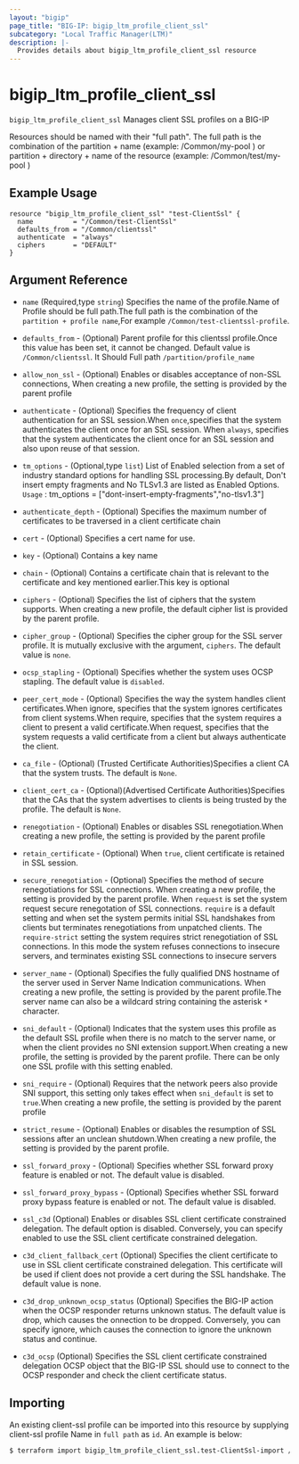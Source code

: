 ```yaml
---
layout: "bigip"
page_title: "BIG-IP: bigip_ltm_profile_client_ssl"
subcategory: "Local Traffic Manager(LTM)"
description: |-
  Provides details about bigip_ltm_profile_client_ssl resource
---
```


# bigip_ltm_profile_client_ssl

`bigip_ltm_profile_client_ssl` Manages client SSL profiles on a BIG-IP

Resources should be named with their "full path". The full path is the combination of the partition + name (example: /Common/my-pool ) or  partition + directory + name of the resource  (example: /Common/test/my-pool )

## Example Usage
    
```hcl
resource "bigip_ltm_profile_client_ssl" "test-ClientSsl" {
  name          = "/Common/test-ClientSsl"
  defaults_from = "/Common/clientssl"
  authenticate  = "always"
  ciphers       = "DEFAULT"
}
```      

## Argument Reference

* `name` (Required,type `string`) Specifies the name of the profile.Name of Profile should be full path.The full path is the combination of the `partition + profile name`,For example `/Common/test-clientssl-profile`.

* `defaults_from` - (Optional) Parent profile for this clientssl profile.Once this value has been set, it cannot be changed. Default value is `/Common/clientssl`. It Should Full path `/partition/profile_name`

* `allow_non_ssl` - (Optional) Enables or disables acceptance of non-SSL connections, When creating a new profile, the setting is provided by the parent profile

* `authenticate` - (Optional) Specifies the frequency of client authentication for an SSL session.When `once`,specifies that the system authenticates the client once for an SSL session.
When `always`, specifies that the system authenticates the client once for an SSL session and also upon reuse of that session.

* `tm_options` - (Optional,type `list`) List of Enabled selection from a set of industry standard options for handling SSL processing.By default,
Don't insert empty fragments and No TLSv1.3 are listed as Enabled Options. `Usage` : tm_options    = ["dont-insert-empty-fragments","no-tlsv1.3"]

* `authenticate_depth` - (Optional) Specifies the maximum number of certificates to be traversed in a client certificate chain

* `cert` - (Optional) Specifies a cert name for use.

* `key` - (Optional) Contains a key name

* `chain` - (Optional) Contains a certificate chain that is relevant to the certificate and key mentioned earlier.This key is optional

* `ciphers` - (Optional) Specifies the list of ciphers that the system supports. When creating a new profile, the default cipher list is provided by the parent profile.

* `cipher_group` - (Optional) Specifies the cipher group for the SSL server profile. It is mutually exclusive with the argument, `ciphers`. The default value is `none`.

* `ocsp_stapling` - (Optional) Specifies whether the system uses OCSP stapling. The default value is `disabled`.

* `peer_cert_mode` - (Optional) Specifies the way the system handles client certificates.When ignore, specifies that the system ignores certificates from client systems.When require, specifies that the system requires a client to present a valid certificate.When request, specifies that the system requests a valid certificate from a client but always authenticate the client.

* `ca_file` - (Optional) (Trusted Certificate Authorities)Specifies a client CA that the system trusts. The default is `None`.

* `client_cert_ca` - (Optional)(Advertised Certificate Authorities)Specifies that the CAs that the system advertises to clients is being trusted by the profile. The default is `None`.

* `renegotiation` - (Optional) Enables or disables SSL renegotiation.When creating a new profile, the setting is provided by the parent profile

* `retain_certificate` - (Optional) When `true`, client certificate is retained in SSL session.

* `secure_renegotiation` - (Optional) Specifies the method of secure renegotiations for SSL connections. When creating a new profile, the setting is provided by the parent profile.
When `request` is set the system request secure renegotation of SSL connections.
`require` is a default setting and when set the system permits initial SSL handshakes from clients but terminates renegotiations from unpatched clients.
The `require-strict` setting the system requires strict renegotiation of SSL connections. In this mode the system refuses connections to insecure servers, and terminates existing SSL connections to insecure servers

* `server_name` - (Optional) Specifies the fully qualified DNS hostname of the server used in Server Name Indication communications. When creating a new profile, the setting is provided by the parent profile.The server name can also be a wildcard string containing the asterisk `*` character.

* `sni_default` - (Optional) Indicates that the system uses this profile as the default SSL profile when there is no match to the server name, or when the client provides no SNI extension support.When creating a new profile, the setting is provided by the parent profile.
There can be only one SSL profile with this setting enabled.

* `sni_require` - (Optional) Requires that the network peers also provide SNI support, this setting only takes effect when `sni_default` is set to `true`.When creating a new profile, the setting is provided by the parent profile

* `strict_resume` - (Optional) Enables or disables the resumption of SSL sessions after an unclean shutdown.When creating a new profile, the setting is provided by the parent profile. 

* `ssl_forward_proxy` - (Optional) Specifies whether SSL forward proxy feature is enabled or not. The default value is disabled.

* `ssl_forward_proxy_bypass` - (Optional) Specifies whether SSL forward proxy bypass feature is enabled or not. The default value is disabled.

* `ssl_c3d` (Optional) Enables or disables SSL client certificate constrained delegation. The default option is disabled. Conversely, you can specify enabled to use the SSL client certificate constrained delegation.
  
* `c3d_client_fallback_cert` (Optional) Specifies the client certificate to use in SSL client certificate constrained delegation. This certificate will be used if client does not provide a cert during the SSL handshake. The default value is none.

* `c3d_drop_unknown_ocsp_status` (Optional) Specifies the BIG-IP action when the OCSP responder returns unknown status. The default value is drop, which causes the onnection to be dropped. Conversely, you can specify ignore, which causes the connection to ignore the unknown status and continue.

* `c3d_ocsp` (Optional) Specifies the SSL client certificate constrained delegation OCSP object that the BIG-IP SSL should use to connect to the OCSP responder and check the client certificate status.


## Importing
An existing client-ssl profile can be imported into this resource by supplying client-ssl profile Name in `full path` as `id`.
An example is below:
```sh
$ terraform import bigip_ltm_profile_client_ssl.test-ClientSsl-import /Common/test-ClientSsl
```
